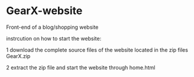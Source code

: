 # GearX-website
Front-end of a blog/shopping website

instrcution on how to start the website:

1 download the complete source files of the website located in the zip files GearX.zip

2 extract the zip file and start the website through home.html
